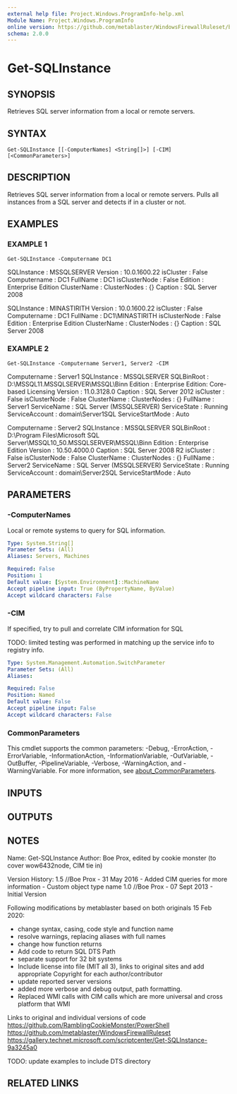 ```yaml
---
external help file: Project.Windows.ProgramInfo-help.xml
Module Name: Project.Windows.ProgramInfo
online version: https://github.com/metablaster/WindowsFirewallRuleset/blob/develop/Modules/Project.Windows.ProgramInfo/Help/en-US/Get-SQLInstance.md
schema: 2.0.0
---
```


# Get-SQLInstance

## SYNOPSIS

Retrieves SQL server information from a local or remote servers.

## SYNTAX

```none
Get-SQLInstance [[-ComputerNames] <String[]>] [-CIM] [<CommonParameters>]
```

## DESCRIPTION

Retrieves SQL server information from a local or remote servers.
Pulls all
instances from a SQL server and detects if in a cluster or not.

## EXAMPLES

### EXAMPLE 1

```none
Get-SQLInstance -Computername DC1
```

SQLInstance   : MSSQLSERVER
Version       : 10.0.1600.22
isCluster     : False
Computername  : DC1
FullName      : DC1
isClusterNode : False
Edition       : Enterprise Edition
ClusterName   :
ClusterNodes  : {}
Caption       : SQL Server 2008

SQLInstance   : MINASTIRITH
Version       : 10.0.1600.22
isCluster     : False
Computername  : DC1
FullName      : DC1\MINASTIRITH
isClusterNode : False
Edition       : Enterprise Edition
ClusterName   :
ClusterNodes  : {}
Caption       : SQL Server 2008

### EXAMPLE 2

```none
Get-SQLInstance -Computername Server1, Server2 -CIM
```

Computername     : Server1
SQLInstance      : MSSQLSERVER
SQLBinRoot       : D:\MSSQL11.MSSQLSERVER\MSSQL\Binn
Edition          : Enterprise Edition: Core-based Licensing
Version          : 11.0.3128.0
Caption          : SQL Server 2012
isCluster        : False
isClusterNode    : False
ClusterName      :
ClusterNodes     : {}
FullName         : Server1
ServiceName      : SQL Server (MSSQLSERVER)
ServiceState     : Running
ServiceAccount   : domain\Server1SQL
ServiceStartMode : Auto

Computername     : Server2
SQLInstance      : MSSQLSERVER
SQLBinRoot       : D:\Program Files\Microsoft SQL Server\MSSQL10_50.MSSQLSERVER\MSSQL\Binn
Edition          : Enterprise Edition
Version          : 10.50.4000.0
Caption          : SQL Server 2008 R2
isCluster        : False
isClusterNode    : False
ClusterName      :
ClusterNodes     : {}
FullName         : Server2
ServiceName      : SQL Server (MSSQLSERVER)
ServiceState     : Running
ServiceAccount   : domain\Server2SQL
ServiceStartMode : Auto

## PARAMETERS

### -ComputerNames

Local or remote systems to query for SQL information.

```yaml
Type: System.String[]
Parameter Sets: (All)
Aliases: Servers, Machines

Required: False
Position: 1
Default value: [System.Environment]::MachineName
Accept pipeline input: True (ByPropertyName, ByValue)
Accept wildcard characters: False
```

### -CIM

If specified, try to pull and correlate CIM information for SQL

TODO: limited testing was performed in matching up the service info to registry info.

```yaml
Type: System.Management.Automation.SwitchParameter
Parameter Sets: (All)
Aliases:

Required: False
Position: Named
Default value: False
Accept pipeline input: False
Accept wildcard characters: False
```

### CommonParameters

This cmdlet supports the common parameters: -Debug, -ErrorAction, -ErrorVariable, -InformationAction, -InformationVariable, -OutVariable, -OutBuffer, -PipelineVariable, -Verbose, -WarningAction, and -WarningVariable. For more information, see [about_CommonParameters](http://go.microsoft.com/fwlink/?LinkID=113216).

## INPUTS

## OUTPUTS

## NOTES

Name: Get-SQLInstance
Author: Boe Prox, edited by cookie monster (to cover wow6432node, CIM tie in)

Version History:
1.5 //Boe Prox - 31 May 2016
	- Added CIM queries for more information
	- Custom object type name
1.0 //Boe Prox -  07 Sept 2013
	- Initial Version

Following modifications by metablaster based on both originals 15 Feb 2020:
- change syntax, casing, code style and function name
- resolve warnings, replacing aliases with full names
- change how function returns
- Add code to return SQL DTS Path
- separate support for 32 bit systems
- Include license into file (MIT all 3), links to original sites and add appropriate Copyright for each author/contributor
- update reported server versions
- added more verbose and debug output, path formatting.
- Replaced WMI calls with CIM calls which are more universal and cross platform that WMI

Links to original and individual versions of code
https://github.com/RamblingCookieMonster/PowerShell
https://github.com/metablaster/WindowsFirewallRuleset
https://gallery.technet.microsoft.com/scriptcenter/Get-SQLInstance-9a3245a0

TODO: update examples to include DTS directory

## RELATED LINKS
